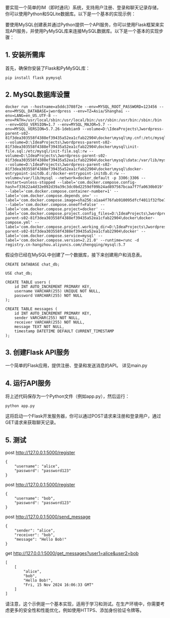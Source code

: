 要实现一个简单的IM（即时通讯）系统，支持用户注册、登录和聊天记录存储，你可以使用Python和SQLite数据库。以下是一个基本的实现示例：

要使用MySQL创建表并通过Python提供一个API服务，你可以使用Flask框架来实现API服务，并使用PyMySQL库来连接MySQL数据库。以下是一个基本的实现步骤：

## 1. 安装所需库
首先，确保你安装了Flask和PyMySQL库：
```
pip install flask pymysql
```

## 2. MySQL数据库设置
```
docker run --hostname=a5ddc3708f2e --env=MYSQL_ROOT_PASSWORD=123456 --env=MYSQL_DATABASE=jwordpress --env=TZ=Asia/Shanghai --env=LANG=en_US.UTF-8 --env=PATH=/usr/local/sbin:/usr/local/bin:/usr/sbin:/usr/bin:/sbin:/bin --env=GOSU_VERSION=1.7 --env=MYSQL_MAJOR=5.7 --env=MYSQL_VERSION=5.7.26-1debian9 --volume=D:\IdeaProjects\Jwordpress-parent-s02-81f3dea303558f4388ef39435a52ea1cfab22904\docker\mysql\my.cnf:/etc/mysql/my.cnf:rw --volume=D:\IdeaProjects\Jwordpress-parent-s02-81f3dea303558f4388ef39435a52ea1cfab22904\docker\mysql\init-file.sql:/etc/mysql/init-file.sql:rw --volume=D:\IdeaProjects\Jwordpress-parent-s02-81f3dea303558f4388ef39435a52ea1cfab22904\docker\mysql\data:/var/lib/mysql:rw --volume=D:\IdeaProjects\Jwordpress-parent-s02-81f3dea303558f4388ef39435a52ea1cfab22904\docker\mysql\docker-entrypoint-initdb.d:/docker-entrypoint-initdb.d:rw --volume=/var/lib/mysql --network=docker_default -p 3306:3306 --restart=unless-stopped --label='com.docker.compose.config-hash=f33622a4d32e092d39a39c3dc0bd2259df09b24ad897567bcaa7f7fa0630b019' --label='com.docker.compose.container-number=1' --label='com.docker.compose.depends_on=' --label='com.docker.compose.image=sha256:a1aa4f76fab910095dfcf4011f32fbe7acdb84c46bb685a8cf0a75e7d0da8f6b' --label='com.docker.compose.oneoff=False' --label='com.docker.compose.project=docker' --label='com.docker.compose.project.config_files=D:\IdeaProjects\Jwordpress-parent-s02-81f3dea303558f4388ef39435a52ea1cfab22904\docker\docker-compose.yml' --label='com.docker.compose.project.working_dir=D:\IdeaProjects\Jwordpress-parent-s02-81f3dea303558f4388ef39435a52ea1cfab22904\docker' --label='com.docker.compose.service=mysql' --label='com.docker.compose.version=2.21.0' --runtime=runc -d registry.cn-hangzhou.aliyuncs.com/zhengqing/mysql:5.7

```
假设你已经在MySQL中创建了一个数据库，接下来创建用户和消息表。
```
CREATE DATABASE chat_db;

USE chat_db;

CREATE TABLE users (
    id INT AUTO_INCREMENT PRIMARY KEY,
    username VARCHAR(255) UNIQUE NOT NULL,
    password VARCHAR(255) NOT NULL
);

CREATE TABLE messages (
    id INT AUTO_INCREMENT PRIMARY KEY,
    sender VARCHAR(255) NOT NULL,
    receiver VARCHAR(255) NOT NULL,
    message TEXT NOT NULL,
    timestamp DATETIME DEFAULT CURRENT_TIMESTAMP
);
```

## 3. 创建Flask API服务
一个简单的Flask应用，提供注册、登录和发送消息的API。
详见main.py

## 4. 运行API服务
将上述代码保存为一个Python文件（例如app.py），然后运行：
```
python app.py
```

这将启动一个Flask开发服务器，你可以通过POST请求来注册和登录用户，通过GET请求来获取聊天记录。

## 5. 测试
post http://127.0.0.1:5000/register
```
{
    "username": "alice",
    "password": "password123"
}
```
post http://127.0.0.1:5000/register
```
{
    "username": "bob",
    "password": "password123"
}
```
post http://127.0.0.1:5000/send_message
```
{
    "sender": "alice",
    "receiver": "bob",
    "message": "Hello Bob!"
}
```
get http://127.0.0.1:5000/get_messages?user1=alice&user2=bob
```
[
    [
        "alice",
        "bob",
        "Hello Bob!",
        "Fri, 15 Nov 2024 16:06:33 GMT"
    ]
]
```

请注意，这个示例是一个基本实现，适用于学习和测试。在生产环境中，你需要考虑更多的安全性和性能优化，例如使用HTTPS、添加身份验证令牌等。